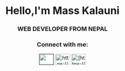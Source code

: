 <h1 align="center">Hello,I'm Mass Kalauni</h1>
<h3 align="center">WEB DEVELOPER FROM NEPAL</h3>

<h3 align="center">Connect with me:</h3>
<p align="center">
<a href="" target="blank"><img align="center" src="https://raw.githubusercontent.com/rahuldkjain/github-profile-readme-generator/master/src/images/icons/Social/linked-in-alt.svg" alt="" height="30" width="40" /></a>
<a href="https://www.facebook.com/prem.kalauni.7/" target="blank"><img align="center" src="https://raw.githubusercontent.com/rahuldkjain/github-profile-readme-generator/master/src/images/icons/Social/facebook.svg" alt="https://www.facebook.com/prem.kalauni.7/" height="30" width="40" /></a>
<a href="https://www.instagram.com/crazymass83/" target="blank"><img align="center" src="https://raw.githubusercontent.com/rahuldkjain/github-profile-readme-generator/master/src/images/icons/Social/instagram.svg" alt="[https://wwww.instagram.com/tilakjoshii/](https://www.instagram.com/crazymass83/)" height="30" width="40" /></a>
</p>


